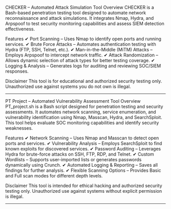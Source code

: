 CHECKER – Automated Attack Simulation Tool
Overview
CHECKER is a Bash-based penetration testing tool designed to automate network reconnaissance and attack simulations. It integrates Nmap, Hydra, and Arpspoof to test security monitoring capabilities and assess SIEM detection effectiveness.

Features
✔ Port Scanning – Uses Nmap to identify open ports and running services.
✔ Brute Force Attacks – Automates authentication testing with Hydra (FTP, SSH, Telnet, etc.).
✔ Man-in-the-Middle (MiTM) Attacks – Employs Arpspoof to intercept network traffic.
✔ Attack Randomization – Allows dynamic selection of attack types for better testing coverage.
✔ Logging & Analysis – Generates logs for auditing and reviewing SOC/SIEM responses.

Disclaimer
This tool is for educational and authorized security testing only. Unauthorized use against systems you do not own is illegal.

------------------------------------------------------
PT Project – Automated Vulnerability Assessment Tool
Overview
PT_project.sh is a Bash script designed for penetration testing and security assessments. It automates network scanning, service enumeration, and vulnerability identification using Nmap, Masscan, Hydra, and SearchSploit. This tool helps evaluate SOC monitoring capabilities and identify security weaknesses.

Features
✔ Network Scanning – Uses Nmap and Masscan to detect open ports and services.
✔ Vulnerability Analysis – Employs SearchSploit to find known exploits for discovered services.
✔ Password Auditing – Leverages Hydra for brute-force attacks on SSH, FTP, RDP, and Telnet.
✔ Custom Wordlists – Supports user-imported lists or generates passwords dynamically using Crunch.
✔ Automated Logging & Reporting – Saves all findings for further analysis.
✔ Flexible Scanning Options – Provides Basic and Full scan modes for different depth levels.

Disclaimer
This tool is intended for ethical hacking and authorized security testing only. Unauthorized use against systems without explicit permission is illegal.

------------------------------------------------------
